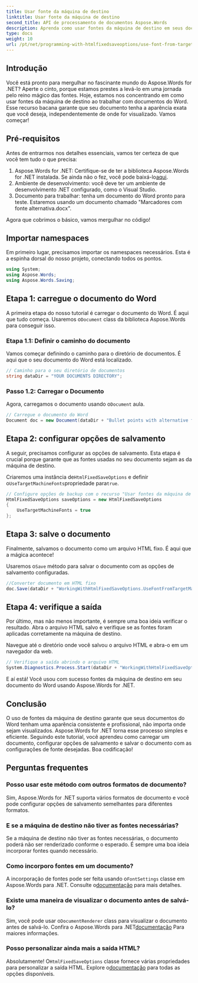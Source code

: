 ```yaml
---
title: Usar fonte da máquina de destino
linktitle: Usar fonte da máquina de destino
second_title: API de processamento de documentos Aspose.Words
description: Aprenda como usar fontes da máquina de destino em seus documentos do Word com Aspose.Words for .NET. Siga nosso guia passo a passo para uma integração perfeita de fontes.
type: docs
weight: 10
url: /pt/net/programming-with-htmlfixedsaveoptions/use-font-from-target-machine/
---
```

## Introdução

Você está pronto para mergulhar no fascinante mundo do Aspose.Words for .NET? Aperte o cinto, porque estamos prestes a levá-lo em uma jornada pelo reino mágico das fontes. Hoje, estamos nos concentrando em como usar fontes da máquina de destino ao trabalhar com documentos do Word. Esse recurso bacana garante que seu documento tenha a aparência exata que você deseja, independentemente de onde for visualizado. Vamos começar!

## Pré-requisitos

Antes de entrarmos nos detalhes essenciais, vamos ter certeza de que você tem tudo o que precisa:

1.  Aspose.Words for .NET: Certifique-se de ter a biblioteca Aspose.Words for .NET instalada. Se ainda não o fez, você pode baixá-lo[aqui](https://releases.aspose.com/words/net/).
2. Ambiente de desenvolvimento: você deve ter um ambiente de desenvolvimento .NET configurado, como o Visual Studio.
3. Documento para trabalhar: tenha um documento do Word pronto para teste. Estaremos usando um documento chamado "Marcadores com fonte alternativa.docx".

Agora que cobrimos o básico, vamos mergulhar no código!

## Importar namespaces

Em primeiro lugar, precisamos importar os namespaces necessários. Esta é a espinha dorsal do nosso projeto, conectando todos os pontos.

```csharp
using System;
using Aspose.Words;
using Aspose.Words.Saving;
```

## Etapa 1: carregue o documento do Word

 A primeira etapa do nosso tutorial é carregar o documento do Word. É aqui que tudo começa. Usaremos o`Document` class da biblioteca Aspose.Words para conseguir isso.

### Etapa 1.1: Definir o caminho do documento

Vamos começar definindo o caminho para o diretório de documentos. É aqui que o seu documento do Word está localizado.

```csharp
// Caminho para o seu diretório de documentos
string dataDir = "YOUR DOCUMENTS DIRECTORY";
```

### Passo 1.2: Carregar o Documento

 Agora, carregamos o documento usando o`Document` aula.

```csharp
// Carregue o documento do Word
Document doc = new Document(dataDir + "Bullet points with alternative font.docx");
```

## Etapa 2: configurar opções de salvamento

A seguir, precisamos configurar as opções de salvamento. Esta etapa é crucial porque garante que as fontes usadas no seu documento sejam as da máquina de destino.

 Criaremos uma instância de`HtmlFixedSaveOptions` e definir o`UseTargetMachineFonts`propriedade para`true`.

```csharp
// Configure opções de backup com o recurso "Usar fontes da máquina de destino"
HtmlFixedSaveOptions saveOptions = new HtmlFixedSaveOptions
{
    UseTargetMachineFonts = true
};
```

## Etapa 3: salve o documento

Finalmente, salvamos o documento como um arquivo HTML fixo. É aqui que a mágica acontece!

 Usaremos o`Save` método para salvar o documento com as opções de salvamento configuradas.

```csharp
//Converter documento em HTML fixo
doc.Save(dataDir + "WorkingWithHtmlFixedSaveOptions.UseFontFromTargetMachine.html", saveOptions);
```

## Etapa 4: verifique a saída

Por último, mas não menos importante, é sempre uma boa ideia verificar o resultado. Abra o arquivo HTML salvo e verifique se as fontes foram aplicadas corretamente na máquina de destino.

Navegue até o diretório onde você salvou o arquivo HTML e abra-o em um navegador da web.

```csharp
// Verifique a saída abrindo o arquivo HTML
System.Diagnostics.Process.Start(dataDir + "WorkingWithHtmlFixedSaveOptions.UseFontFromTargetMachine.html");
```

E aí está! Você usou com sucesso fontes da máquina de destino em seu documento do Word usando Aspose.Words for .NET.

## Conclusão

O uso de fontes da máquina de destino garante que seus documentos do Word tenham uma aparência consistente e profissional, não importa onde sejam visualizados. Aspose.Words for .NET torna esse processo simples e eficiente. Seguindo este tutorial, você aprendeu como carregar um documento, configurar opções de salvamento e salvar o documento com as configurações de fonte desejadas. Boa codificação!

## Perguntas frequentes

### Posso usar este método com outros formatos de documento?
Sim, Aspose.Words for .NET suporta vários formatos de documento e você pode configurar opções de salvamento semelhantes para diferentes formatos.

### E se a máquina de destino não tiver as fontes necessárias?
Se a máquina de destino não tiver as fontes necessárias, o documento poderá não ser renderizado conforme o esperado. É sempre uma boa ideia incorporar fontes quando necessário.

### Como incorporo fontes em um documento?
 A incorporação de fontes pode ser feita usando o`FontSettings` classe em Aspose.Words para .NET. Consulte o[documentação](https://reference.aspose.com/words/net/) para mais detalhes.

### Existe uma maneira de visualizar o documento antes de salvá-lo?
 Sim, você pode usar o`DocumentRenderer` class para visualizar o documento antes de salvá-lo. Confira o Aspose.Words para .NET[documentação](https://reference.aspose.com/words/net/) Para maiores informações.

### Posso personalizar ainda mais a saída HTML?
 Absolutamente! O`HtmlFixedSaveOptions` classe fornece várias propriedades para personalizar a saída HTML. Explore o[documentação](https://reference.aspose.com/words/net/) para todas as opções disponíveis.
